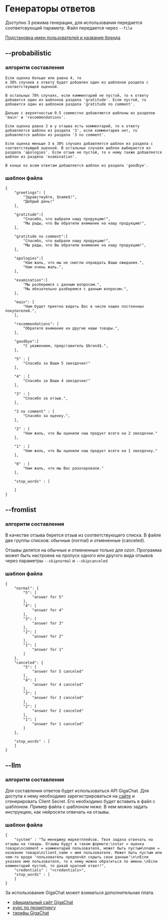 # Генераторы ответов

Доступно 3 режима генерации, для использования передается соответсвующий параметр.
Файл передается через `--file`

[Подстановка имен пользователей и названия бренда](substitute.md)

## --probabilistic

### алгоритм составления

```text
Если оценка больше или равна 4, то
в 30% случаев к ответу будет добавлен один из шаблонов раздела с соответствующей оценкой.

В остальных 70% случаях, если комментарий не пустой, то к ответу добавится один из шаблонов раздела 'gratitude'. Если пустой, то добавится один из шаблонов раздела 'gratitude no comment'.

Дальше с вероятностью 0.5 совместно добавляются шаблоны из разделов 'main' и 'recommendations'.

Если оценка равна 3 и у отзыва есть комментарий, то к ответу добавляется шаблон из раздела '3', если комментария нет, то добавляется шаблон из раздела '3 no comment'.

Если оценка меньше 3 в 30% случаях добавляется шаблон из раздела с соответствующей оценкой. В остальных случаях шаблон выбирается из раздела 'apologies'. Если отзыв не пустой, то к нему также добавляется шаблон из раздела 'examination'.

В конце ко всем ответам добавляется шаблон из раздела 'goodbye'.
```

### шаблон файла

```text
{
    "greetings": [
        "Здравствуйте, $name$!",
        "Добрый день!"
    ],

    "gratitude":[
        "Спасибо, что выбрали нашу продукцию!",
        "Мы рады, что Вы обратили внимание на нашу продукцию!",
    ],

    "gratitude no comment":[
        "Спасибо, что выбрали нашу продукцию!",
        "Мы рады, что Вы обратили внимание на нашу продукцию!",
    ],

    "apologies":[
        "Нам жаль, что мы не смогли оправдать Ваши ожидания.",
        "Нам очень жаль.",
    ],

    "examination":[
        "Мы разберемся с данным вопросом.",
        "Мы обязательно разберемся с данным вопросом.",
    ],

    "main": [
        "Нам будет приятно видеть Вас в числе наших постоянных покупателей.",
    ],

    "recommendations": [
        "Обратите внимание на другие наши товары.",
    ],

    "goodbye":[
        "С уважением, представитель $brand$.",
    ],

    "5" : [
        "Спасибо за Ваши 5 звездочек!"
    ],

    "4" : [
        "Спасибо за Ваши 4 звездочки!"
    ],

    "3" : [
        "Cпасибо за отзыв.",
    ],

    "3 no comment" : [
        "Cпасибо за оценку.",
    ],

    "2" : [
        "Нам жаль, что Вы оценили наш продукт всего на 2 звездочки."
    ],

    "1" : [
        "Нам жаль, что Вы оценили наш продукт всего на 1 звездочку."
    ],

    "0" : [
        "Нам жаль, что мы Вас разочаровали."
    ],

    "stop_words" : [

    ]
}
```

## --fromlist

### алгоритм составления

В качестве отзыва берется отзыв из соответствующего списка.
В файле две группы списков: обычные (normal) и отмененные (canceled).

Отзывы делятся на обычные и отмененные только для ozon.
Программа может быть настроена на пропуск одного или другого вида отзывов через параметры `--skipnormal` и `--skipcanceled`

### шаблон файла

```text
{
    "normal": {
        "5": [
            "answer for 5"
        ],
        "4": [
            "answer for 4"
        ],
        "3": [
            "answer for 3"
        ],
        "2": [
            "answer for 2"
        ], 
        "1": [
            "answer for 1"
        ]
    },
    "canceled": {
        "5": [
            "answer for 5 canceled"
        ],
        "4": [
            "answer for 4 canceled"
        ],
        "3": [
            "answer for 3 canceled"
        ],
        "2": [
            "answer for 2 canceled"
        ],
        "1": [
            "answer for 1 canceled"
        ]
    },

    "stop_words" : [
    ]
}
```

## --llm

### алгоритм составления

Для составления ответов будет использоваться API GigaChat.
Для доступа к нему необходимо зарегистрироваться на [сайте](https://developers.sber.ru/studio/registration) и сгенерировать Client Secret.
Его необходимо будет вставить в файл с шаблоном.
Пример файла с шаблоном ниже. В нем можно задать инструкцию, как нейросети отвечать на отзывы.

### шаблон файла

```text
{
    "system" : "Ты менеджер маркетплейсов. Твоя задача отвечать на отзывы на товары. Отзывы будут в таком формате:\nstar = оценка товара\ncomment = комментарий пользователя, может быть пустым\nname = название товара\nclient_name = имя пользователя. Может быть пустым или чем-то вроде 'пользователь предпочёл скрыть свои данные'\n\nЕсли указано имя пользователя, то к нему можно обратиться по имени.\nЕсли комментарий пустой, то давай краткий ответ!",
    "credentials" : "<credentials>",
    "stop_words" : [
    ]
}
```

За использование GigaChat может взиматься дополнительная плата.

* [официальный сайт GigaChat](https://developers.sber.ru/portal/products/gigachat)
* [курс по промптингу](https://courses.sberuniversity.ru/llm-gigachat/)
* [тарифы GigaChat](https://developers.sber.ru/docs/ru/gigachat/api/tariffs)
